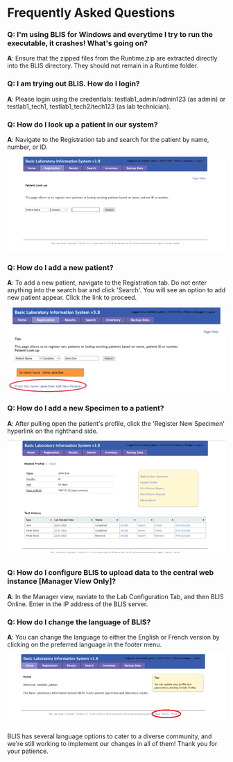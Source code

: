 # Frequently Asked Questions

### Q: I'm using BLIS for Windows and everytime I try to run the executable, it crashes! What's going on?
<b>A</b>: Ensure that the zipped files from the Runtime.zip are extracted directly into the BLIS directory. They should not remain in a Runtime folder.

### Q: I am trying out BLIS. How do I login?
<b>A</b>: Please login using the credentials: testlab1_admin/admin123 (as admin) or testlab1_tech1, testlab1_tech2/tech123 (as lab technician).

### Q: How do I look up a patient in our system?
<b>A</b>: Navigate to the Registration tab and search for the patient by name, number, or ID.

![patient_search_screenshot](images/patient_search.png)

### Q: How do I add a new patient?
<b>A</b>: To add a new patient, navigate to the Registration tab. Do not enter anything into the search bar and click 'Search'. You will see an option to add new patient appear. Click the link to proceed. 

![add_patient_screenshot](images/add_patient.png)

### Q: How do I add a new Specimen to a patient?
<b>A</b>: After pulling open the patient's profile, click the 'Register New Specimen' hyperlink on the righthand side. 

![patient_photo_screenshot](images/patient_profile.png)

### Q: How do I configure BLIS to upload data to the central web instance [Manager View Only]?
<b>A</b>: In the Manager view, naviate to the Lab Configuration Tab, and then BLIS Online. Enter in the IP address of the BLIS server.

### Q: How do I change the language of BLIS?

<b>A</b>: You can change the language to either the English or French version by clicking on the preferred language in the footer menu.

![language_screenshot](images/language.png)

BLIS has several language options to cater to a diverse community, and we're still working to implement our changes in all of them! Thank you for your patience.
